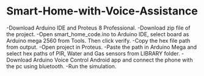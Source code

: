 # Smart-Home-with-Voice-Assistance
-Download Arduino IDE and Proteus 8 Professional.
-Download zip file of the project.
-Open smart_home_code.ino to Arduino IDE, select board as Arduino mega 2560 from Tools. Then click verify.
-Copy the hex file path from output.
-Open project in Proteus.
-Paste the path in Arduino Mega and select hex paths of PIR, Water and Gas sensors from LIBRARY folder.
-Download Arduino Voice Control Android app and connect the phone with the pc using bluetooth.
-Run the simulation.
